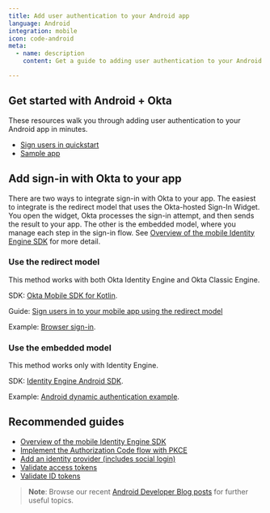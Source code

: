 ```yaml
---
title: Add user authentication to your Android app
language: Android
integration: mobile
icon: code-android
meta:
  - name: description
    content: Get a guide to adding user authentication to your Android app, and related guides to help complete your project.

---
```


## Get started with Android + Okta

These resources walk you through adding user authentication to your Android app in minutes.

<ul class='language-ctas'>
	<li>
		<a href='/docs/guides/sign-into-mobile-app-redirect/android/main/' class='Button--blueDarkOutline' data-proofer-ignore>
			<span>Sign users in quickstart</span>
		</a>
	</li>
	<li>
		<a href='https://github.com/okta/samples-android' class='Button--blueDarkOutline' data-proofer-ignore>
			<span>Sample app</span>
		</a>
	</li>
</ul>

## Add sign-in with Okta to your app

There are two ways to integrate sign-in with Okta to your app. The easiest to integrate is the redirect model that uses the Okta-hosted Sign-In Widget. You open the widget, Okta processes the sign-in attempt, and then sends the result to your app. The other is the embedded model, where you manage each step in the sign-in flow. See [Overview of the mobile Identity Engine SDK](/docs/guides/mobile-idx-sdk-overview/android/main/) for more detail.

### Use the redirect model

This method works with both Okta Identity Engine and Okta Classic Engine.

SDK: [Okta Mobile SDK for Kotlin](https://github.com/okta/okta-mobile-kotlin).

Guide: [Sign users in to your mobile app using the redirect model](/docs/guides/sign-into-mobile-app-redirect/android/main/)

Example: [Browser sign-in](https://github.com/okta/samples-android/tree/master/browser-sign-in).


### Use the embedded model

This method works only with Identity Engine.

SDK: [Identity Engine Android SDK](https://github.com/okta/okta-idx-android).

Example: [Android dynamic authentication example](https://github.com/okta/okta-idx-android/tree/master/dynamic-app).

## Recommended guides

* [Overview of the mobile Identity Engine SDK](docs/guides/mobile-idx-sdk-overview/android/main/)
* [Implement the Authorization Code flow with PKCE](/docs/guides/implement-grant-type/authcodepkce/main/)
* [Add an identity provider (includes social login)](/docs/guides/identity-providers/)
* [Validate access tokens](/docs/guides/validate-access-tokens)
* [Validate ID tokens](/docs/guides/validate-id-tokens)

> **Note**: Browse our recent [Android Developer Blog posts](https://developer.okta.com/blog/tags/android/) for further useful topics.
